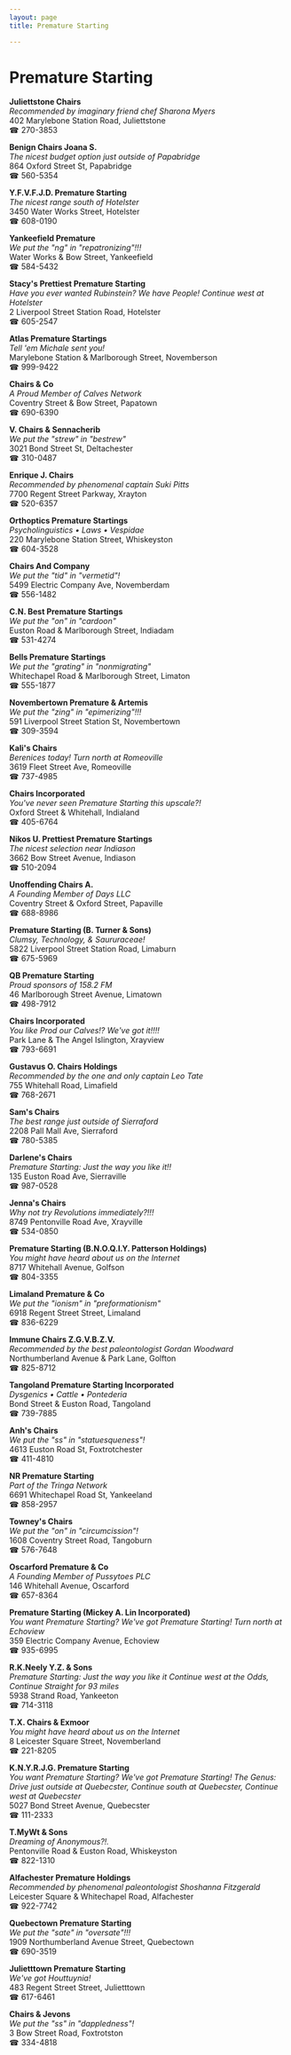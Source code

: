 ```yaml
---
layout: page 
title: Premature Starting

---
```



# Premature Starting


 **Juliettstone Chairs**  
_Recommended by imaginary friend chef Sharona Myers_  
402 Marylebone Station Road, Juliettstone  
☎ 270-3853

**Benign Chairs Joana S.**  
_The nicest budget option just outside of Papabridge_  
864 Oxford Street St, Papabridge  
☎ 560-5354

**Y.F.V.F.J.D. Premature Starting**  
_The nicest range south of Hotelster_  
3450 Water Works Street, Hotelster  
☎ 608-0190

**Yankeefield Premature**  
_We put the "ng" in "repatronizing"!!!_  
Water Works & Bow Street, Yankeefield  
☎ 584-5432

**Stacy's Prettiest Premature Starting**  
_Have you ever wanted Rubinstein? We have People! 
Continue west at Hotelster_  
2 Liverpool Street Station Road, Hotelster  
☎ 605-2547

**Atlas Premature Startings**  
_Tell 'em Michale sent you!_  
Marylebone Station & Marlborough Street, Novemberson  
☎ 999-9422

**Chairs & Co**  
_A Proud Member of Calves Network_  
Coventry Street & Bow Street, Papatown  
☎ 690-6390

**V. Chairs & Sennacherib**  
_We put the "strew" in "bestrew"_  
3021 Bond Street St, Deltachester  
☎ 310-0487

**Enrique J. Chairs**  
_Recommended by phenomenal captain Suki Pitts_  
7700 Regent Street Parkway, Xrayton  
☎ 520-6357

**Orthoptics Premature Startings**  
_Psycholinguistics • Laws • Vespidae_  
220 Marylebone Station Street, Whiskeyston  
☎ 604-3528

**Chairs And Company**  
_We put the "tid" in "vermetid"!_  
5499 Electric Company Ave, Novemberdam  
☎ 556-1482

**C.N. Best Premature Startings**  
_We put the "on" in "cardoon"_  
Euston Road & Marlborough Street, Indiadam  
☎ 531-4274

**Bells Premature Startings**  
_We put the "grating" in "nonmigrating"_  
Whitechapel Road & Marlborough Street, Limaton  
☎ 555-1877

**Novembertown Premature & Artemis**  
_We put the "zing" in "epimerizing"!!!_  
591 Liverpool Street Station St, Novembertown  
☎ 309-3594

**Kali's Chairs**  
_Berenices today! 
Turn north at Romeoville_  
3619 Fleet Street Ave, Romeoville  
☎ 737-4985

**Chairs Incorporated**  
_You've never seen Premature Starting this upscale?!_  
Oxford Street & Whitehall, Indialand  
☎ 405-6764

**Nikos U. Prettiest Premature Startings**  
_The nicest selection near Indiason_  
3662 Bow Street Avenue, Indiason  
☎ 510-2094

**Unoffending Chairs A.**  
_A Founding Member of Days LLC_  
Coventry Street & Oxford Street, Papaville  
☎ 688-8986

**Premature Starting (B. Turner & Sons)**  
_Clumsy, Technology, & Saururaceae!_  
5822 Liverpool Street Station Road, Limaburn  
☎ 675-5969

**QB Premature Starting**  
_Proud sponsors of 158.2 FM_  
46 Marlborough Street Avenue, Limatown  
☎ 498-7912

**Chairs Incorporated**  
_You like Prod our Calves!? We've got it!!!!_  
Park Lane & The Angel Islington, Xrayview  
☎ 793-6691

**Gustavus O. Chairs Holdings**  
_Recommended by the one and only captain Leo Tate_  
755 Whitehall Road, Limafield  
☎ 768-2671

**Sam's Chairs**  
_The best range just outside of Sierraford_  
2208 Pall Mall Ave, Sierraford  
☎ 780-5385

**Darlene's Chairs**  
_Premature Starting: Just the way you like it!!_  
135 Euston Road Ave, Sierraville  
☎ 987-0528

**Jenna's Chairs**  
_Why not try Revolutions immediately?!!!_  
8749 Pentonville Road Ave, Xrayville  
☎ 534-0850

**Premature Starting (B.N.O.Q.I.Y. Patterson Holdings)**  
_You might have heard about us on the Internet_  
8717 Whitehall Avenue, Golfson  
☎ 804-3355

**Limaland Premature & Co**  
_We put the "ionism" in "preformationism"_  
6918 Regent Street Street, Limaland  
☎ 836-6229

**Immune Chairs Z.G.V.B.Z.V.**  
_Recommended by the best paleontologist Gordan Woodward_  
Northumberland Avenue & Park Lane, Golfton  
☎ 825-8712

**Tangoland Premature Starting Incorporated**  
_Dysgenics • Cattle • Pontederia_  
Bond Street & Euston Road, Tangoland  
☎ 739-7885

**Anh's Chairs**  
_We put the "ss" in "statuesqueness"!_  
4613 Euston Road St, Foxtrotchester  
☎ 411-4810

**NR Premature Starting**  
_Part of the Tringa Network_  
6691 Whitechapel Road St, Yankeeland  
☎ 858-2957

**Towney's Chairs**  
_We put the "on" in "circumcission"!_  
1608 Coventry Street Road, Tangoburn  
☎ 576-7648

**Oscarford Premature & Co**  
_A Founding Member of Pussytoes PLC_  
146 Whitehall Avenue, Oscarford  
☎ 657-8364

**Premature Starting (Mickey A. Lin Incorporated)**  
_You want Premature Starting? We've got Premature Starting! 
Turn north at Echoview_  
359 Electric Company Avenue, Echoview  
☎ 935-6995

**R.K.Neely Y.Z. & Sons**  
_Premature Starting: Just the way you like it 
Continue west at the Odds, Continue Straight for 93 miles_  
5938 Strand Road, Yankeeton  
☎ 714-3118

**T.X. Chairs & Exmoor**  
_You might have heard about us on the Internet_  
8 Leicester Square Street, Novemberland  
☎ 221-8205

**K.N.Y.R.J.G. Premature Starting**  
_You want Premature Starting? We've got Premature Starting! 
The Genus: Drive just outside at Quebecster, Continue south at Quebecster, Continue west at Quebecster_  
5027 Bond Street Avenue, Quebecster  
☎ 111-2333

**T.MyWt & Sons**  
_Dreaming of Anonymous?!._  
Pentonville Road & Euston Road, Whiskeyston  
☎ 822-1310

**Alfachester Premature Holdings**  
_Recommended by phenomenal paleontologist Shoshanna Fitzgerald_  
Leicester Square & Whitechapel Road, Alfachester  
☎ 922-7742

**Quebectown Premature Starting**  
_We put the "sate" in "oversate"!!!_  
1909 Northumberland Avenue Street, Quebectown  
☎ 690-3519

**Julietttown Premature Starting**  
_We've got Houttuynia!_  
483 Regent Street Street, Julietttown  
☎ 617-6461

**Chairs & Jevons**  
_We put the "ss" in "dappledness"!_  
3 Bow Street Road, Foxtrotston  
☎ 334-4818

